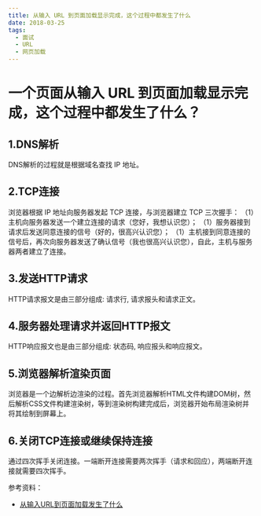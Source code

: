 ```yaml
---
title: 从输入 URL 到页面加载显示完成，这个过程中都发生了什么
date: 2018-03-25
tags: 
  - 面试
  - URL
  - 网页加载
---
```


# 一个页面从输入 URL 到页面加载显示完成，这个过程中都发生了什么？

## 1.DNS解析

DNS解析的过程就是根据域名查找 IP 地址。

## 2.TCP连接

浏览器根据 IP 地址向服务器发起 TCP 连接，与浏览器建立 TCP 三次握手：
（1）主机向服务器发送一个建立连接的请求（您好，我想认识您）；
（1）服务器接到请求后发送同意连接的信号（好的，很高兴认识您）；
（1）主机接到同意连接的信号后，再次向服务器发送了确认信号（我也很高兴认识您），自此，主机与服务器两者建立了连接。

## 3.发送HTTP请求

HTTP请求报文是由三部分组成: 请求行, 请求报头和请求正文。

## 4.服务器处理请求并返回HTTP报文

HTTP响应报文也是由三部分组成: 状态码, 响应报头和响应报文。

## 5.浏览器解析渲染页面

浏览器是一个边解析边渲染的过程。首先浏览器解析HTML文件构建DOM树，然后解析CSS文件构建渲染树，等到渲染树构建完成后，浏览器开始布局渲染树并将其绘制到屏幕上。

## 6.关闭TCP连接或继续保持连接

通过四次挥手关闭连接。一端断开连接需要两次挥手（请求和回应），两端断开连接就需要四次挥手。



参考资料：

- [从输入URL到页面加载发生了什么](https://segmentfault.com/a/1190000006879700)